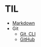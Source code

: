 # TIL
* [Markdown](https://github.com/Jeeyoun-S/TIL/blob/master/Markdown.md)
* Git
  * [Git, CLI](https://github.com/Jeeyoun-S/TIL/blob/master/Git/CLI.md)
  * [GitHub](https://github.com/Jeeyoun-S/TIL/blob/master/Git/GitHub.md)
